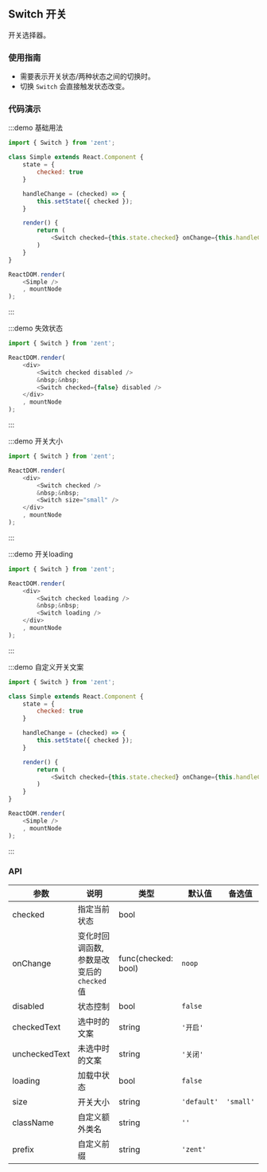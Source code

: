 ## Switch 开关

开关选择器。

### 使用指南

-  需要表示开关状态/两种状态之间的切换时。
-  切换 `Switch` 会直接触发状态改变。

### 代码演示

:::demo 基础用法
```js
import { Switch } from 'zent';

class Simple extends React.Component {
	state = {
		checked: true
	}

	handleChange = (checked) => {
		this.setState({ checked });
	}

	render() {
		return (
			<Switch checked={this.state.checked} onChange={this.handleChange} />
		)
	}
}

ReactDOM.render(
	<Simple />
	, mountNode
);

```
:::

:::demo 失效状态
```js
import { Switch } from 'zent';

ReactDOM.render(
	<div>
		<Switch checked disabled />
		&nbsp;&nbsp;
		<Switch checked={false} disabled />
	</div>
	, mountNode
);

```
:::

:::demo 开关大小
```js
import { Switch } from 'zent';

ReactDOM.render(
	<div>
		<Switch checked />
		&nbsp;&nbsp;
		<Switch size="small" />
	</div>
	, mountNode
);

```
:::

:::demo 开关loading
```js
import { Switch } from 'zent';

ReactDOM.render(
	<div>
		<Switch checked loading />
		&nbsp;&nbsp;
		<Switch loading />
	</div>
	, mountNode
);

```
:::

:::demo 自定义开关文案
```js
import { Switch } from 'zent';

class Simple extends React.Component {
	state = {
		checked: true
	}

	handleChange = (checked) => {
		this.setState({ checked });
	}

	render() {
		return (
			<Switch checked={this.state.checked} onChange={this.handleChange} checkedText={'open'} uncheckedText={'close'} />
		)
	}
}

ReactDOM.render(
	<Simple />
	, mountNode
);

```
:::

### API

| 参数            | 说明                           | 类型                  | 默认值         | 备选值       |
| ------------- | ---------------------------- | ------------------- | ----------- | --------- |
| checked       | 指定当前状态                       | bool                |         |           |
| onChange      | 变化时回调函数, 参数是改变后的 `checked` 值 | func(checked: bool) | `noop`      |           |
| disabled      | 状态控制                         | bool                | `false`     |           |
| checkedText   | 选中时的文案                       | string              | `'开启'`      |           |
| uncheckedText | 未选中时的文案                      | string              | `'关闭'`      |           |
| loading       | 加载中状态                        | bool                | `false`     |           |
| size          | 开关大小                         | string              | `'default'` | `'small'` |
| className     | 自定义额外类名                      | string              | `''`        |           |
| prefix        | 自定义前缀                        | string              | `'zent'`    |           |
